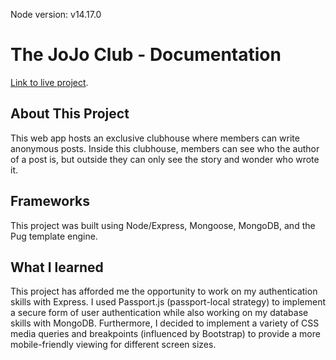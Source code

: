 Node version: v14.17.0

# The JoJo Club - Documentation
[Link to live project](https://jojo-club.herokuapp.com/).


## About This Project
This web app hosts an exclusive clubhouse where members can write anonymous posts. Inside this clubhouse, members can see who the author of a post is, but outside they can only see the story and wonder who wrote it. 


## Frameworks
This project was built using Node/Express, Mongoose, MongoDB, and the Pug template engine.


## What I learned
This project has afforded me the opportunity to work on my authentication skills with Express. I used Passport.js (passport-local strategy) to implement a secure form of user authentication while also working on my database skills with MongoDB. Furthermore, I decided to implement a variety of CSS media queries and breakpoints (influenced by Bootstrap) to provide a more mobile-friendly viewing for different screen sizes.